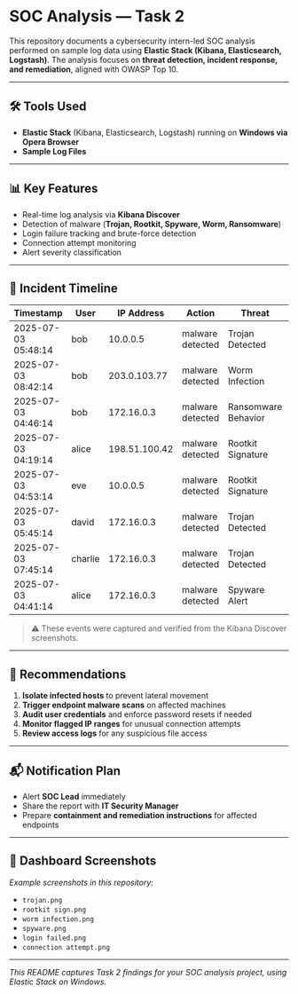# SOC Analysis — Task 2

This repository documents a cybersecurity intern-led SOC analysis performed on sample log data using **Elastic Stack (Kibana, Elasticsearch, Logstash)**. The analysis focuses on **threat detection, incident response, and remediation**, aligned with OWASP Top 10.

---

## 🛠️ Tools Used
- **Elastic Stack** (Kibana, Elasticsearch, Logstash) running on **Windows via Opera Browser**  
- **Sample Log Files**  

---

## 📊 Key Features
- Real-time log analysis via **Kibana Discover**  
- Detection of malware (**Trojan, Rootkit, Spyware, Worm, Ransomware**)  
- Login failure tracking and brute-force detection  
- Connection attempt monitoring  
- Alert severity classification  

---

## 📅 Incident Timeline

| Timestamp       | User    | IP Address     | Action           | Threat                  | Severity |
|-----------------|---------|---------------|-----------------|------------------------|----------|
| 2025-07-03 05:48:14 | bob     | 10.0.0.5      | malware detected | Trojan Detected         | High     |
| 2025-07-03 08:42:14 | bob     | 203.0.103.77  | malware detected | Worm Infection          | High     |
| 2025-07-03 04:46:14 | bob     | 172.16.0.3    | malware detected | Ransomware Behavior     | High     |
| 2025-07-03 04:19:14 | alice   | 198.51.100.42 | malware detected | Rootkit Signature       | High     |
| 2025-07-03 04:53:14 | eve     | 10.0.0.5      | malware detected | Rootkit Signature       | High     |
| 2025-07-03 05:45:14 | david   | 172.16.0.3    | malware detected | Trojan Detected         | High     |
| 2025-07-03 07:45:14 | charlie | 172.16.0.3    | malware detected | Trojan Detected         | High     |
| 2025-07-03 04:41:14 | alice   | 172.16.0.3    | malware detected | Spyware Alert           | Medium   |

> ⚠️ These events were captured and verified from the Kibana Discover screenshots.

---

## 🧠 Recommendations
1. **Isolate infected hosts** to prevent lateral movement  
2. **Trigger endpoint malware scans** on affected machines  
3. **Audit user credentials** and enforce password resets if needed  
4. **Monitor flagged IP ranges** for unusual connection attempts  
5. **Review access logs** for any suspicious file access  

---

## 📬 Notification Plan
- Alert **SOC Lead** immediately  
- Share the report with **IT Security Manager**  
- Prepare **containment and remediation instructions** for affected endpoints  

---

## 📸 Dashboard Screenshots

*Example screenshots in this repository:*  
- `trojan.png`  
- `rootkit sign.png`  
- `worm infection.png`  
- `spyware.png`  
- `login failed.png`  
- `connection attempt.png`  

---

*This README captures Task 2 findings for your SOC analysis project, using Elastic Stack on Windows.*
